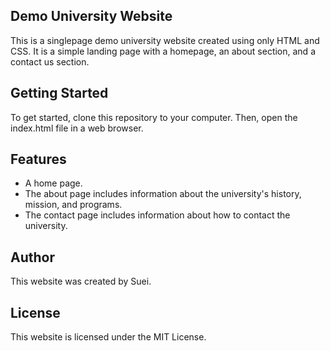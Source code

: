 ## Demo University Website
This is a singlepage demo university website created using only HTML and CSS. It is a simple landing page with a homepage, an about section, and a contact us section.

## Getting Started
To get started, clone this repository to your computer. Then, open the index.html file in a web browser.

## Features
- A home page.
- The about page includes information about the university's history, mission, and programs.
- The contact page includes information about how to contact the university.

## Author
This website was created by Suei.

## License
This website is licensed under the MIT License.
